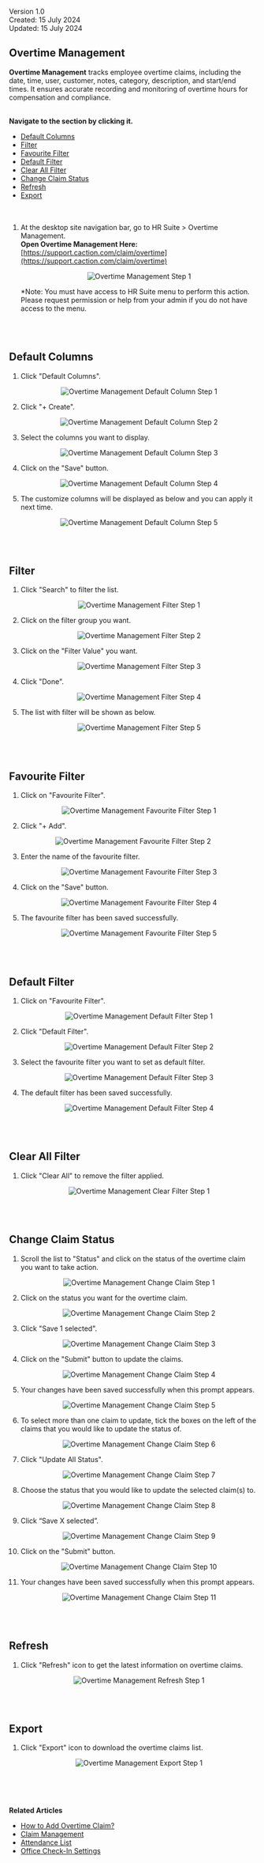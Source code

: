 Version 1.0<br>
Created: 15 July 2024<br>
Updated: 15 July 2024<br>
## Overtime Management

**Overtime Management** tracks employee overtime claims, including the date, time, user, customer, notes, category, description, and start/end times. It ensures accurate recording and monitoring of overtime hours for compensation and compliance.<br><br>

**Navigate to the section by clicking it.**<br>

- [Default Columns](#section1)<br>
- [Filter](#section2)<br>
- [Favourite Filter](#section3)<br>
- [Default Filter](#section4)<br>
- [Clear All Filter](#section5)<br>
- [Change Claim Status](#section6)<br>
- [Refresh](#section7)<br>
- [Export](#section8)
<br><br><br>

1. At the desktop site navigation bar, go to HR Suite > Overtime Management.<br>
   **Open Overtime Management Here:** [https://support.caction.com/claim/overtime](https://support.caction.com/claim/overtime)<br>

   <p align="center">
      <img src="img2/Overtime_Management_Step_1.png" alt="Overtime Management Step 1">
   </p>

   *Note: You must have access to HR Suite menu to perform this action. Please request permission or help from your admin if you do not have access to the menu.<br>

   <br><br>

   <a id="section1"></a>

## Default Columns

1. Click "Default Columns".

   <p align="center">
      <img src="img2/Overtime_Management_Default_Column_Step_1.png" alt="Overtime Management Default Column Step 1">
   </p>
  
2. Click "+ Create".

   <p align="center">
      <img src="img2/Overtime_Management_Default_Column_Step_2.png" alt="Overtime Management Default Column Step 2">
   </p>
   
3. Select the columns you want to display.

   <p align="center">
      <img src="img2/Overtime_Management_Default_Column_Step_3.png" alt="Overtime Management Default Column Step 3">
   </p>

4. Click on the "Save" button.

   <p align="center">
      <img src="img2/Overtime_Management_Default_Column_Step_4.png" alt="Overtime Management Default Column Step 4">
   </p>
  
5. The customize columns will be displayed as below and you can apply it next time.

   <p align="center">
      <img src="img2/Overtime_Management_Default_Column_Step_5.png" alt="Overtime Management Default Column Step 5">
   </p>
   <br><br>

   <a id="section2"></a>

## Filter

1. Click "Search" to filter the list.

   <p align="center">
      <img src="img2/Overtime_Management_Filter_Step_1.png" alt="Overtime Management Filter Step 1">
   </p>
  
2. Click on the filter group you want.

   <p align="center">
      <img src="img2/Overtime_Management_Filter_Step_2.png" alt="Overtime Management Filter Step 2">
   </p>
  
3. Click on the "Filter Value" you want.

   <p align="center">
      <img src="img2/Overtime_Management_Filter_Step_3.png" alt="Overtime Management Filter Step 3">
   </p>

4. Click "Done".

   <p align="center">
      <img src="img2/Overtime_Management_Filter_Step_4.png" alt="Overtime Management Filter Step 4">
   </p>
  
5. The list with filter will be shown as below.

   <p align="center">
     <img src="img2/Overtime_Management_Filter_Step_5.png" alt="Overtime Management Filter Step 5">
   </p>
   <br><br>

    <a id="section3"></a>
 
## Favourite Filter

1. Click on "Favourite Filter".

   <p align="center">
     <img src="img2/Overtime_Management_Favourite_Filter_Step_1.png" alt="Overtime Management Favourite Filter Step 1">
   </p>

2. Click "+ Add".

  <p align="center">
     <img src="img2/Overtime_Management_Favourite_Filter_Step_2.png" alt="Overtime Management Favourite Filter Step 2">
  </p>
  
3. Enter the name of the favourite filter.

   <p align="center">
     <img src="img2/Overtime_Management_Favourite_Filter_Step_3.png" alt="Overtime Management Favourite Filter Step 3">
   </p>
  
4. Click on the "Save" button. 

   <p align="center">
     <img src="img2/Overtime_Management_Favourite_Filter_Step_4.png" alt="Overtime Management Favourite Filter Step 4">
   </p>  

5. The favourite filter has been saved successfully.
    
   <p align="center">
     <img src="img2/Overtime_Management_Favourite_Filter_Step_5.png" alt="Overtime Management Favourite Filter Step 5">
   </p>  
   <br><br>

    <a id="section4"></a>
 
## Default Filter

1. Click on "Favourite Filter".
    
   <p align="center">
     <img src="img2/Overtime_Management_Default_Filter_Step_1.png" alt="Overtime Management Default Filter Step 1">
   </p>

2. Click "Default Filter".
    
   <p align="center">
     <img src="img2/Overtime_Management_Default_Filter_Step_2.png" alt="Overtime Management Default Filter Step 2">
   </p>  

3. Select the favourite filter you want to set as default filter.
    
   <p align="center">
     <img src="img2/Overtime_Management_Default_Filter_Step_3.png" alt="Overtime Management Default Filter Step 3">
   </p>

4. The default filter has been saved successfully.
    
   <p align="center">
     <img src="img2/Overtime_Management_Default_Filter_Step_4.png" alt="Overtime Management Default Filter Step 4">
   </p>  
   <br><br>

    <a id="section5"></a>
 
## Clear All Filter

1. Click "Clear All" to remove the filter applied.
    
   <p align="center">
     <img src="img2/Overtime_Management_Clear_Filter_Step_1.png" alt="Overtime Management Clear Filter Step 1">
   </p>
   <br><br>

    <a id="section6"></a>
 
## Change Claim Status  

1. Scroll the list to "Status" and click on the status of the overtime claim you want to take action.
    
   <p align="center">
     <img src="img2/Overtime_Management_Change_Claim_Step_1.png" alt="Overtime Management Change Claim Step 1">
   </p>  

2. Click on the status you want for the overtime claim.
    
   <p align="center">
     <img src="img2/Overtime_Management_Change_Claim_Step_2.png" alt="Overtime Management Change Claim Step 2">
   </p>

3. Click "Save 1 selected".
    
   <p align="center">
     <img src="img2/Overtime_Management_Change_Claim_Step_3.png" alt="Overtime Management Change Claim Step 3">
   </p>  

4. Click on the "Submit" button to update the claims.
    
   <p align="center">
     <img src="img2/Overtime_Management_Change_Claim_Step_4.png" alt="Overtime Management Change Claim Step 4">
   </p>

5. Your changes have been saved successfully when this prompt appears.
    
   <p align="center">
     <img src="img2/Overtime_Management_Change_Claim_Step_5.png" alt="Overtime Management Change Claim Step 5">
   </p>  

6. To select more than one claim to update, tick the boxes on the left of the claims that you would like to update the status of.
    
   <p align="center">
     <img src="img2/Overtime_Management_Change_Claim_Step_6.png" alt="Overtime Management Change Claim Step 6">
   </p>

7. Click "Update All Status".
    
   <p align="center">
     <img src="img2/Overtime_Management_Change_Claim_Step_7.png" alt="Overtime Management Change Claim Step 7">
   </p>

8. Choose the status that you would like to update the selected claim(s) to.
    
   <p align="center">
     <img src="img2/Overtime_Management_Change_Claim_Step_8.png" alt="Overtime Management Change Claim Step 8">
   </p>  

9. Click “Save X selected”.
    
   <p align="center">
     <img src="img2/Overtime_Management_Change_Claim_Step_9.png" alt="Overtime Management Change Claim Step 9">
   </p>

10. Click on the "Submit" button.
    
    <p align="center">
      <img src="img2/Overtime_Management_Change_Claim_Step_10.png" alt="Overtime Management Change Claim Step 10">
    </p>  

11. Your changes have been saved successfully when this prompt appears.
    
    <p align="center">
      <img src="img2/Overtime_Management_Change_Claim_Step_11.png" alt="Overtime Management Change Claim Step 11">
    </p>
    <br><br>

    <a id="section7"></a>
 
## Refresh

1. Click "Refresh" icon to get the latest information on overtime claims.
    
   <p align="center">
     <img src="img2/Overtime_Management_Refresh_Step_1.png" alt="Overtime Management Refresh Step 1">
   </p>
   <br><br>

    <a id="section8"></a>
 
## Export 

1. Click "Export" icon to download the overtime claims list.
    
   <p align="center">
     <img src="img2/Overtime_Management_Export_Step_1.png" alt="Overtime Management Export Step 1">
   </p>
   <br><br><br>

**Related Articles**
- [How to Add Overtime Claim?](Add_Overtime_Claim.md)
- [Claim Management](Claim_Management.md)
- [Attendance List](Attendance_List.md)
- [Office Check-In Settings](Office_Check_In_Settings.md)

<!-- [Link Text](https://salesconnection.github.io/Sales-Connection-Support/Overtime_Management.html) -->

